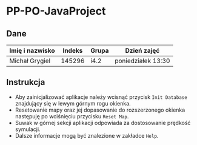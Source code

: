 # PP-PO-JavaProject

## Dane
__Imię i nazwisko__ | __Indeks__ | __Grupa__ | __Dzień zajęć__
----- | ----- | ----- | -----
Michał Grygiel | 145296 | i4.2 | poniedziałek 13:30 

## Instrukcja
* Aby zainicjalizować aplikacje należy wcisnąć przycisk ```Init Database``` znajdujący się w lewym górnym rogu okienka.
* Resetowanie mapy oraz jej dopasowanie do rozszerzonego okienka następuję po wciśnięciu przycisku ```Reset Map```.
* Suwak w górnej sekcji aplikacji odpowiada za dostosowanie prędkość symulacji.
* Dalsze informacje mogą być znalezione w zakładce ```Help```.